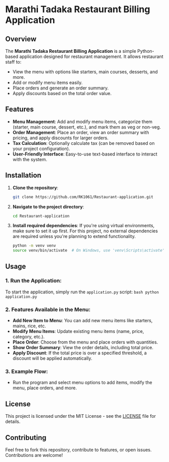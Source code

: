 # Marathi Tadaka Restaurant Billing Application

## Overview
The **Marathi Tadaka Restaurant Billing Application** is a simple Python-based application designed for restaurant management. It allows restaurant staff to:

- View the menu with options like starters, main courses, desserts, and more.
- Add or modify menu items easily.
- Place orders and generate an order summary.
- Apply discounts based on the total order value.

## Features
- **Menu Management**: Add and modify menu items, categorize them (starter, main course, dessert, etc.), and mark them as veg or non-veg.
- **Order Management**: Place an order, view an order summary with pricing, and apply discounts for larger orders.
- **Tax Calculation**: Optionally calculate tax (can be removed based on your project configuration).
- **User-Friendly Interface**: Easy-to-use text-based interface to interact with the system.

## Installation

1. **Clone the repository**:
    ```bash
    git clone https://github.com/RK1061/Restaurant-application.git
    ```

2. **Navigate to the project directory**:
    ```bash
    cd Restaurant-application
    ```

3. **Install required dependencies**:
    If you're using virtual environments, make sure to set it up first. For this project, no external dependencies are required unless you're planning to extend functionality.

    ```bash
    python -m venv venv
    source venv/bin/activate  # On Windows, use 'venv\Scripts\activate'
    ```

## Usage

### 1. **Run the Application**:
   To start the application, simply run the `application.py` script:
    ```bash
    python application.py
    ```

### 2. **Features Available in the Menu**:
- **Add New Item to Menu**: You can add new menu items like starters, mains, rice, etc.
- **Modify Menu Items**: Update existing menu items (name, price, category, etc.).
- **Place Order**: Choose from the menu and place orders with quantities.
- **Show Order Summary**: View the order details, including total price.
- **Apply Discount**: If the total price is over a specified threshold, a discount will be applied automatically.

### 3. **Example Flow**:
- Run the program and select menu options to add items, modify the menu, place orders, and more.

## License
This project is licensed under the MIT License - see the [LICENSE](LICENSE) file for details.

## Contributing
Feel free to fork this repository, contribute to features, or open issues. Contributions are welcome!
